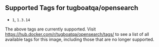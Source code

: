 ## Supported Tags for tugboatqa/opensearch

* `1`, `1.3.14`

The above tags are currently supported. Visit https://hub.docker.com/r/tugboatqa/opensearch/tags/ to see a list of all available tags for this image, including those that are no longer supported.
